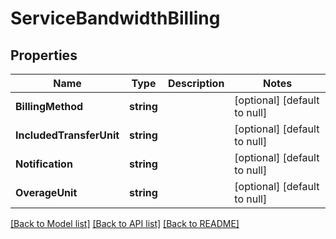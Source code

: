 # ServiceBandwidthBilling

## Properties
Name | Type | Description | Notes
------------ | ------------- | ------------- | -------------
**BillingMethod** | **string** |  | [optional] [default to null]
**IncludedTransferUnit** | **string** |  | [optional] [default to null]
**Notification** | **string** |  | [optional] [default to null]
**OverageUnit** | **string** |  | [optional] [default to null]

[[Back to Model list]](../README.md#documentation-for-models) [[Back to API list]](../README.md#documentation-for-api-endpoints) [[Back to README]](../README.md)


